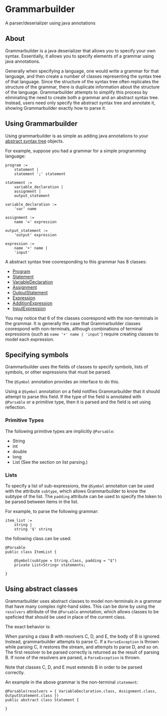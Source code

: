 # Grammarbuilder
A parser/deserializer using java annotations

## About

Grammarbuilder is a java deserializer that allows you to specify your own syntax.
Essentially, it allows you to specify elements of a grammar using java annotations.

Generally when specifying a language, one would write a grammar for that language, and then create a number of classes representing the syntax tree of that language. Since the structure of the syntax tree often replicates the structure of the grammar, there is duplicate information about the structure of the language. Grammarbuilder attempts to simplify this process by eliminating the need to create both a grammar and an abstract syntax tree. Instead, users need only specify the abstract syntax tree and annotate it, showing Grammarbuilder exactly how to parse it.

## Using Grammarbuilder

Using grammarbuilder is as simple as adding java annotations to your [abstract syntax tree](http://en.wikipedia.org/wiki/Abstract_syntax_tree) objects. 

For example, suppose you had a grammar for a simple programming language:

    program :=
        statement |
        statement ';' statement

    statement :=
        variable_declaration |
        assignment |
        output_statement

    variable_declaration :=
        'var' name

    assignment :=
        name '=' expression

    output_statement :=
        'output' expression

    expression :=
        name '+' name |
        'input'

A abstract syntax tree cooresponding to this grammar has 8 classes:

* [Program](https://github.com/zfjagann/grammarbuilder/blob/master/src/grammarbuilder/example/Program.java)
* [Statement](https://github.com/zfjagann/grammarbuilder/blob/master/src/grammarbuilder/example/Statement.java)
* [VariableDeclaration](https://github.com/zfjagann/grammarbuilder/blob/master/src/grammarbuilder/example/VariableDeclaration.java)
* [Assignment](https://github.com/zfjagann/grammarbuilder/blob/master/src/grammarbuilder/example/Assignment.java)
* [OutputStatement](https://github.com/zfjagann/grammarbuilder/blob/master/src/grammarbuilder/example/OutputStatement.java)
* [Expression](https://github.com/zfjagann/grammarbuilder/blob/master/src/grammarbuilder/example/Expression.java)
* [AdditionExpression](https://github.com/zfjagann/grammarbuilder/blob/master/src/grammarbuilder/example/AdditionExpression.java)
* [InputExpression](https://github.com/zfjagann/grammarbuilder/blob/master/src/grammarbuilder/example/InputExpression.java)

You may notice that 6 of the classes coorespond with the non-terminals in the grammar. It is generally the case that Grammarbuilder classes coorespond with non-terminals, although combinations of terminal expressions (such as `name '+' name | 'input'`) require creating classes to model each expression.

## Specifying symbols

Grammarbuilder uses the fields of classes to specify symbols, lists of symbols, or other expressions that must be parsed.

The `@Symbol` annotation provides an interface to do this.

Using a `@Symbol` annotation on a field notifies Grammarbuilder that it should attempt to parse this field. If the type of the field is annotated with `@Parsable` or a primitive type, then it is parsed and the field is set using reflection.

### Primitive Types

The following primitive types are implicitly `@Parsable`:

* String
* int
* double
* long
* List (See the section on list parsing.)

### Lists

To specify a list of sub-expressions, the `@Symbol` annotation can be used with the attribute `subtype`, which allows Grammarbuilder to know the subtype of the list. The `padding` attribute can be used to specify the token to be parsed between items in the list.

For example, to parse the following grammar:

    item_list :=
        string |
        string '$' string

the following class can be used:

    @Parsable
    public class ItemList {

        @Symbol(subtype = String.class, padding = "$")
        private List<String> statements;

    }

## Using abstract classes

Grammarbuilder uses abstract classes to model non-terminals in a grammar that have many complex right-hand sides. This can be done by using the `resolvers` attribute of the `@Parsable` annotation, which allows classes to be speficied that should be used in place of the current class.

The exact behavior is:

When parsing a class B with resolvers C, D, and E, the body of B is ignored. Instead, grammarbuilder attempts to parse C. If a `ParseException` is thrown while parsing C, it restores the stream, and attempts to parse D, and so on. The first resolver to be parsed correctly is returned as the result of parsing B. If none of the resolvers are parsed, a `ParseException` is thrown.

Note that classes C, D, and E must extends B in order to be parsed correctly.

An example in the above grammar is the non-terminal `statement`:

    @Parsable(resolvers = { VariableDeclaration.class, Assignment.class, OutputStatement.class })
    public abstract class Statement {

    }